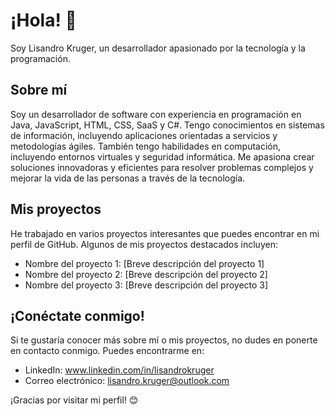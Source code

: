 # ¡Hola! 👋

Soy Lisandro Kruger, un desarrollador apasionado por la tecnología y la programación.

## Sobre mí

Soy un desarrollador de software con experiencia en programación en Java, JavaScript, HTML, CSS, SaaS y C#. Tengo conocimientos en sistemas de información, incluyendo aplicaciones orientadas a servicios y metodologías ágiles. También tengo habilidades en computación, incluyendo entornos virtuales y seguridad informática. Me apasiona crear soluciones innovadoras y eficientes para resolver problemas complejos y mejorar la vida de las personas a través de la tecnología.

## Mis proyectos

He trabajado en varios proyectos interesantes que puedes encontrar en mi perfil de GitHub. Algunos de mis proyectos destacados incluyen:

- Nombre del proyecto 1: [Breve descripción del proyecto 1]
- Nombre del proyecto 2: [Breve descripción del proyecto 2]
- Nombre del proyecto 3: [Breve descripción del proyecto 3]

## ¡Conéctate conmigo!

Si te gustaría conocer más sobre mí o mis proyectos, no dudes en ponerte en contacto conmigo. Puedes encontrarme en:

- LinkedIn: www.linkedin.com/in/lisandrokruger
- Correo electrónico: lisandro.kruger@outlook.com

¡Gracias por visitar mi perfil! 😊


